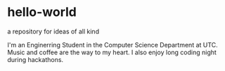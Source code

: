 # hello-world
a repository for ideas of all kind

I'm an Enginerring Student in the Computer Science Department at UTC. Music and coffee are the way to my heart. I also enjoy long coding night during hackathons.
